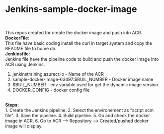 # Jenkins-sample-docker-image
</br>

This repos created for create the docker image and push into ACR.<br/>
<b>DockerFile:</b> <br/>
  This file have basic coding install the curl in target system and copy the README file to home dir. </br>
<b>Jenkinsfile:</b> </br>
  Jenkins file have the pipeline code to build and push the docker image into ACR using Jenkins. <br/>
  1. jenkinstraining.azurecr.io - Name of the ACR
  2. sample-docker-image-63497:$BUIL_NUMBER - Docker image name
  3. $BUIL_NUMBER - env variable used for get the dynamic image version
  4. DOCKER_CONFIG - docker config file
 <br>
 <b>Steps: </b>
 <br>
 1. Create the Jenkins pipeline.
 2. Select the environement as "script scm file".
 3. Save the pipeline.
 4. Build pipeline.
 5. Go and check the docker image in ACR.
 6. Go to ACR --> Repository --> Created/pushed docker image will display.
  
